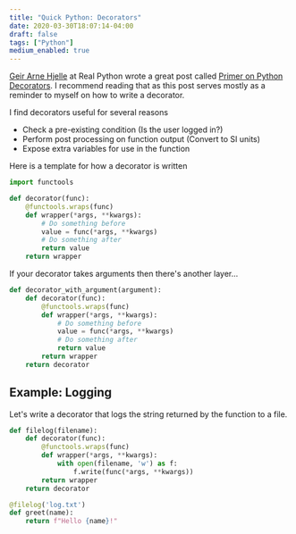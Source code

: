 ```yaml
---
title: "Quick Python: Decorators"
date: 2020-03-30T18:07:14-04:00
draft: false
tags: ["Python"]
medium_enabled: true
---
```


[Geir Arne Hjelle](https://realpython.com/team/gahjelle/) at Real Python wrote a great post called [Primer on Python Decorators](https://realpython.com/primer-on-python-decorators/). I recommend reading that as this post serves mostly as a reminder to myself on how to write a decorator.

I find decorators useful for several reasons

- Check a pre-existing condition (Is the user logged in?)
- Perform post processing on function output (Convert to SI units)
- Expose extra variables for use in the function

Here is a template for how a decorator is written

```python
import functools

def decorator(func):
    @functools.wraps(func)
    def wrapper(*args, **kwargs):
        # Do something before
        value = func(*args, **kwargs)
        # Do something after
        return value
    return wrapper
```

If your decorator takes arguments then there's another layer...

```python
def decorator_with_argument(argument):
    def decorator(func):
        @functools.wraps(func)
        def wrapper(*args, **kwargs):
            # Do something before
            value = func(*args, **kwargs)
            # Do something after
            return value
        return wrapper
    return decorator
```



## Example: Logging

Let's write a decorator that logs the string returned by the function to a file.

```python
def filelog(filename):
    def decorator(func):
        @functools.wraps(func)
        def wrapper(*args, **kwargs):
            with open(filename, 'w') as f:
                f.write(func(*args, **kwargs))
        return wrapper
    return decorator

@filelog('log.txt')
def greet(name):
    return f"Hello {name}!"
```

